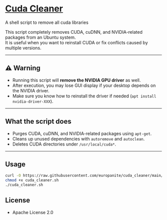 # [Cuda Cleaner](https://github.com/europanite/cuda_cleaner "Cuda Cleaner")

A shell script to remove all  cuda libraries

This script completely removes CUDA, cuDNN, and NVIDIA-related packages from an Ubuntu system.  
It is useful when you want to reinstall CUDA or fix conflicts caused by multiple versions.

---

## ⚠️ Warning
- Running this script will **remove the NVIDIA GPU driver** as well.  
- After execution, you may lose GUI display if your desktop depends on the NVIDIA driver.  
- Make sure you know how to reinstall the driver if needed (`apt install nvidia-driver-XXX`).

---

## What the script does
- Purges CUDA, cuDNN, and NVIDIA-related packages using `apt-get`.
- Cleans up unused dependencies with `autoremove` and `autoclean`.
- Deletes CUDA directories under `/usr/local/cuda*`.

---

## Usage

```bash
curl -O https://raw.githubusercontent.com/europanite/cuda_cleaner/main/cuda_cleaner.sh
chmod +x cuda_cleaner.sh
./cuda_cleaner.sh

```

## License
- Apache License 2.0

